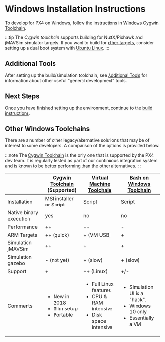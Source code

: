 # Windows Installation Instructions

To develop for PX4 on Windows, follow the instructions in [Windows Cygwin Toolchain](../dev_setup/dev_env_windows_cygwin.md).

:::tip
The *Cygwin toolchain* supports building for NuttX/Pixhawk and jMAVSim simulator targets. If you want to build for [other targets](../dev_setup/dev_env.md#supported-targets), consider setting up a dual boot system with [Ubuntu Linux](http://ubuntu.com).
:::

## Additional Tools

After setting up the build/simulation toolchain, see [Additional Tools](../dev_setup/generic_dev_tools.md) for information about other useful "general development" tools.


## Next Steps

Once you have finished setting up the environment, continue to the [build instructions](../dev_setup/building_px4.md).


## Other Windows Toolchains

There are a number of other legacy/alternative solutions that may be of interest to some developers. A comparison of the options is provided below.

:::note
The [Cygwin Toolchain](../dev_setup/dev_env_windows_cygwin.md) is the only one that is supported by the PX4 dev team. It is regularly tested as part of our continuous integration system and is known to be better performing than the other alternatives.
:::

|                         | [Cygwin Toolchain](../dev_setup/dev_env_windows_cygwin.md) **(Supported)** | [Virtual Machine Toolchain](../dev_setup/dev_env_windows_vm.md) | [Bash on Windows Toolchain](../dev_setup/dev_env_windows_bash_on_win.md) |
| ----------------------- | -------------------------------------------------------------------------- | --------------------------------------------------------------- | ------------------------------------------------------------------------ |
| Installation            | MSI installer or Script                                                    | Script                                                          | Script                                                                   |
| Native binary execution | yes                                                                        | no                                                              | no                                                                       |
| Performance             | ++                                                                         | --                                                              | -                                                                        |
| ARM Targets             | ++ (quick)                                                                 | + (VM USB)                                                      | +                                                                        |
| Simulation jMAVSim      | ++                                                                         | +                                                               | +                                                                        |
| Simulation gazebo       | - (not yet)                                                                | + (slow)                                                        | + (slow)                                                                 |
| Support                 | +                                                                          | ++ (Linux)                                                      | +/-                                                                      |
| Comments                | <ul><li>New in 2018</li><li>Slim setup</li><li>Portable</li></ul>                                                  | <ul><li>Full Linux features</li><li>CPU & RAM intensive</li><li>Disk space intensive</li></ul>                                       | <ul><li>Simulation UI is a "hack".</li><li>Windows 10 only</li><li>Essentially a VM</li></ul>                                                |